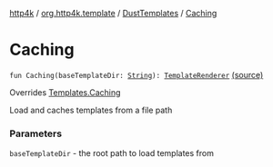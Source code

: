 [http4k](../../index.md) / [org.http4k.template](../index.md) / [DustTemplates](index.md) / [Caching](./-caching.md)

# Caching

`fun Caching(baseTemplateDir: `[`String`](https://kotlinlang.org/api/latest/jvm/stdlib/kotlin/-string/index.html)`): `[`TemplateRenderer`](../-template-renderer.md) [(source)](https://github.com/http4k/http4k/blob/master/http4k-template-dust/src/main/kotlin/org/http4k/template/DustTemplates.kt#L15)

Overrides [Templates.Caching](../-templates/-caching.md)

Load and caches templates from a file path

### Parameters

`baseTemplateDir` - the root path to load templates from